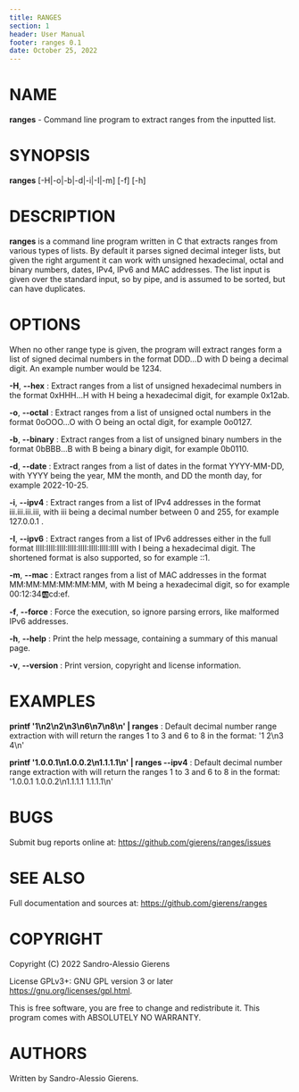 ```yaml
---
title: RANGES
section: 1
header: User Manual
footer: ranges 0.1
date: October 25, 2022
---
```

# NAME
**ranges** - Command line program to extract ranges from the inputted list.

# SYNOPSIS
**ranges** [-H|-o|-b|-d|-i|-I|-m] [-f] [-h]

# DESCRIPTION
**ranges** is a command line program written in C that extracts ranges from
various types of lists. By default it parses signed decimal integer lists,
but given the right argument it can work with unsigned hexadecimal, octal
and binary numbers, dates, IPv4, IPv6 and MAC addresses. The list input
is given over the standard input, so by pipe, and is assumed to be sorted,
but can have duplicates.

# OPTIONS
When no other range type is given, the program will extract ranges form a
list of signed decimal numbers in the format DDD...D with D being a decimal
digit. An example number would be 1234.

**-H**, **--hex**
: Extract ranges from a list of unsigned hexadecimal numbers in the format
0xHHH...H with H being a hexadecimal digit, for example 0x12ab.

**-o**, **--octal**
: Extract ranges from a list of unsigned octal numbers in the format
0oOOO...O with O being an octal digit, for example 0o0127.

**-b**, **--binary**
: Extract ranges from a list of unsigned binary numbers in the format
0bBBB...B with B being a binary digit, for example 0b0110.

**-d**, **--date**
: Extract ranges from a list of dates in the format YYYY-MM-DD, with YYYY
being the year, MM the month, and DD the month day, for example 2022-10-25.

**-i**, **--ipv4**
: Extract ranges from a list of IPv4 addresses in the format iii.iii.iii.iii,
with iii being a decimal number between 0 and 255, for example 127.0.0.1 .

**-I**, **--ipv6**
: Extract ranges from a list of IPv6 addresses either in the full format
IIII:IIII:IIII:IIII:IIII:IIII:IIII:IIII with I being a hexadecimal digit.
The shortened format is also supported, so for example ::1.

**-m**, **--mac**
: Extract ranges from a list of MAC addresses in the format MM:MM:MM:MM:MM:MM,
with M being a hexadecimal digit, so for example 00:12:34:ab:cd:ef.

**-f**, **--force**
: Force the execution, so ignore parsing errors, like malformed IPv6
addresses.

**-h**, **--help**
: Print the help message, containing a summary of this manual page.

**-v**, **--version**
: Print version, copyright and license information.

# EXAMPLES
**printf \'1\\n2\\n2\\n3\\n6\\n7\\n8\\n\' | ranges**
: Default decimal number range extraction with will return the ranges
1 to 3 and 6 to 8 in the format: \'1 2\\n3 4\\n\'

**printf \'1.0.0.1\\n1.0.0.2\\n1.1.1.1\\n\' | ranges --ipv4**
: Default decimal number range extraction with will return the ranges
1 to 3 and 6 to 8 in the format: \'1.0.0.1 1.0.0.2\\n1.1.1.1 1.1.1.1\\n\'

# BUGS
Submit bug reports online at: <https://github.com/gierens/ranges/issues>

# SEE ALSO
Full documentation and sources at: <https://github.com/gierens/ranges>

# COPYRIGHT
Copyright (C) 2022 Sandro-Alessio Gierens

License GPLv3+: GNU GPL version 3 or later <https://gnu.org/licenses/gpl.html>.

This is free software, you are free to change and redistribute it.
This program comes with ABSOLUTELY NO WARRANTY.

# AUTHORS
Written by Sandro-Alessio Gierens.
